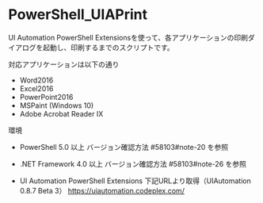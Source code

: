 # PowerShell_UIAPrint
UI Automation PowerShell Extensionsを使って、各アプリケーションの印刷ダイアログを起動し、印刷するまでのスクリプトです。

対応アプリケーションは以下の通り
* Word2016
* Excel2016
* PowerPoint2016
* MSPaint (Windows 10)
* Adobe Acrobat Reader IX

環境
* PowerShell 5.0 以上
    バージョン確認方法 #58103#note-20 を参照

* .NET Framework 4.0 以上
    バージョン確認方法 #58103#note-26 を参照

* UI Automation PowerShell Extensions
    下記URLより取得（UIAutomation 0.8.7 Beta 3）
    https://uiautomation.codeplex.com/


